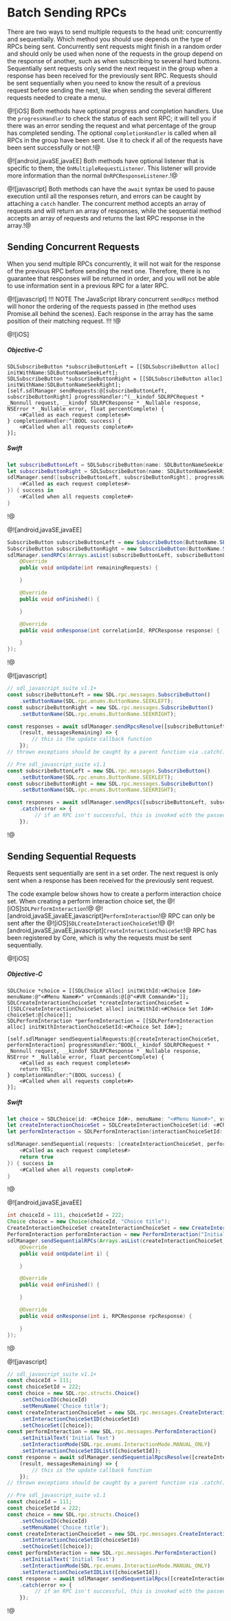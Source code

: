 # Batch Sending RPCs
There are two ways to send multiple requests to the head unit: concurrently and sequentially. Which method you should use depends on the type of RPCs being sent. Concurrently sent requests might finish in a random order and should only be used when none of the requests in the group depend on the response of another, such as when subscribing to several hard buttons. Sequentially sent requests only send the next request in the group when a response has been received for the previously sent RPC. Requests should be sent sequentially when you need to know the result of a previous request before sending the next, like when sending the several different requests needed to create a menu.

@![iOS]
Both methods have optional progress and completion handlers. Use the `progressHandler` to check the status of each sent RPC; it will tell you if there was an error sending the request and what percentage of the group has completed sending. The optional `completionHandler` is called when all RPCs in the group have been sent. Use it to check if all of the requests have been sent successfully or not.!@

@![android,javaSE,javaEE]
Both methods have optional listener that is specific to them, the `OnMultipleRequestListener`. This listener will provide more information than the normal `OnRPCResponseListener`.!@

@![javascript]
Both methods can have the `await` syntax be used to pause execution until all the responses return, and errors can be caught by attaching a `catch` handler. The concurrent method accepts an array of requests and will return an array of responses, while the sequential method accepts an array of requests and returns the last RPC response in the array.!@

## Sending Concurrent Requests
When you send multiple RPCs concurrently, it will not wait for the response of the previous RPC before sending the next one. Therefore, there is no guarantee that responses will be returned in order, and you will not be able to use information sent in a previous RPC for a later RPC.

@![javascript]
!!! NOTE
The JavaScript library concurrent `sendRpcs` method will honor the ordering of the requests passed in (the method uses Promise.all behind the scenes). Each response in the array has the same position of their matching request.
!!!
!@

@![iOS]
##### Objective-C
```objc
SDLSubscribeButton *subscribeButtonLeft = [[SDLSubscribeButton alloc] initWithName:SDLButtonNameSeekLeft];
SDLSubscribeButton *subscribeButtonRight = [[SDLSubscribeButton alloc] initWithName:SDLButtonNameSeekRight];
[self.sdlManager sendRequests:@[subscribeButtonLeft, subscribeButtonRight] progressHandler:^(__kindof SDLRPCRequest * _Nonnull request, __kindof SDLRPCResponse * _Nullable response, NSError * _Nullable error, float percentComplete) {
    <#Called as each request completes#>
} completionHandler:^(BOOL success) {
    <#Called when all requests complete#>
}];
```

##### Swift
```swift
let subscribeButtonLeft = SDLSubscribeButton(name: SDLButtonNameSeekLeft)
let subscribeButtonRight = SDLSubscribeButton(name: SDLButtonNameSeekRight)
sdlManager.send([subscribeButtonLeft, subscribeButtonRight], progressHandler: { (request, response, error, percentComplete) in
    <#Called as each request completes#>
}) { success in
    <#Called when all requests complete#>
}
```
!@

@![android,javaSE,javaEE]
```java
SubscribeButton subscribeButtonLeft = new SubscribeButton(ButtonName.SEEKLEFT);
SubscribeButton subscribeButtonRight = new SubscribeButton(ButtonName.SEEKRIGHT);
sdlManager.sendRPCs(Arrays.asList(subscribeButtonLeft, subscribeButtonLeft), new OnMultipleRequestListener() {
    @Override
    public void onUpdate(int remainingRequests) {

    }

    @Override
    public void onFinished() {

    }

    @Override
    public void onResponse(int correlationId, RPCResponse response) {

    }
});
```
!@

@![javascript]
```js
// sdl_javascript_suite v1.1+
const subscribeButtonLeft = new SDL.rpc.messages.SubscribeButton()
    .setButtonName(SDL.rpc.enums.ButtonName.SEEKLEFT);
const subscribeButtonRight = new SDL.rpc.messages.SubscribeButton()
    .setButtonName(SDL.rpc.enums.ButtonName.SEEKRIGHT);

const responses = await sdlManager.sendRpcsResolve([subscribeButtonLeft, subscribeButtonRight], 
    (result, messagesRemaining) => {
        // this is the update callback function
    });
// thrown exceptions should be caught by a parent function via .catch()

// Pre sdl_javascript_suite v1.1
const subscribeButtonLeft = new SDL.rpc.messages.SubscribeButton()
    .setButtonName(SDL.rpc.enums.ButtonName.SEEKLEFT);
const subscribeButtonRight = new SDL.rpc.messages.SubscribeButton()
    .setButtonName(SDL.rpc.enums.ButtonName.SEEKRIGHT);

const responses = await sdlManager.sendRpcs([subscribeButtonLeft, subscribeButtonRight])
    .catch(error => {
         // if an RPC isn't successful, this is invoked with the passed-in failed RPC
    });
```
!@

## Sending Sequential Requests
Requests sent sequentially are sent in a set order. The next request is only sent when a response has been received for the previously sent request.

The code example below shows how to create a perform interaction choice set. When creating a perform interaction choice set, the @![iOS]`SDLPerformInteraction`!@ @![android,javaSE,javaEE,javascript]`PerformInteraction`!@ RPC can only be sent after the @![iOS]`SDLCreateInteractionChoiceSet`!@ @![android,javaSE,javaEE,javascript]`CreateInteractionChoiceSet`!@ RPC has been registered by Core, which is why the requests must be sent sequentially.

@![iOS]
##### Objective-C
```objc
SDLChoice *choice = [[SDLChoice alloc] initWithId:<#Choice Id#> menuName:@"<#Menu Name#>" vrCommands:@[@"<#VR Command#>"]];
SDLCreateInteractionChoiceSet *createInteractionChoiceSet = [[SDLCreateInteractionChoiceSet alloc] initWithId:<#Choice Set Id#> choiceSet:@[choice]];
SDLPerformInteraction *performInteraction = [[SDLPerformInteraction alloc] initWithInteractionChoiceSetId:<#Choice Set Id#>];

[self.sdlManager sendSequentialRequests:@[createInteractionChoiceSet, performInteraction] progressHandler:^BOOL(__kindof SDLRPCRequest * _Nonnull request, __kindof SDLRPCResponse * _Nullable response, NSError * _Nullable error, float percentComplete) {
    <#Called as each request completes#>
    return YES;
} completionHandler:^(BOOL success) {
    <#Called when all requests complete#>
}];
```

##### Swift
```swift
let choice = SDLChoice(id: <#Choice Id#>, menuName: "<#Menu Name#>", vrCommands: ["<#VR Command#>"])
let createInteractionChoiceSet = SDLCreateInteractionChoiceSet(id: <#Choice Set Id#>, choiceSet: [choice])
let performInteraction = SDLPerformInteraction(interactionChoiceSetId: <#Choice Set Id#>)

sdlManager.sendSequential(requests: [createInteractionChoiceSet, performInteraction], progressHandler: { (request, response, error, percentageCompleted) -> Bool in
    <#Called as each request completes#>
    return true
}) { success in
    <#Called when all requests complete#>
}
```
!@

@![android,javaSE,javaEE]
```java
int choiceId = 111, choiceSetId = 222;
Choice choice = new Choice(choiceId, "Choice title");
CreateInteractionChoiceSet createInteractionChoiceSet = new CreateInteractionChoiceSet(choiceSetId, Collections.singletonList(choice));
PerformInteraction performInteraction = new PerformInteraction("Initial Text", InteractionMode.MANUAL_ONLY, Collections.singletonList(choiceSetId));
sdlManager.sendSequentialRPCs(Arrays.asList(createInteractionChoiceSet, performInteraction), new OnMultipleRequestListener() {
    @Override
    public void onUpdate(int i) {

    }

    @Override
    public void onFinished() {

    }

    @Override
    public void onResponse(int i, RPCResponse rpcResponse) {

    }
});
```
!@

@![javascript]
```js
// sdl_javascript_suite v1.1+
const choiceId = 111;
const choiceSetId = 222;
const choice = new SDL.rpc.structs.Choice()
    .setChoiceID(choiceId)
    .setMenuName('Choice title');
const createInteractionChoiceSet = new SDL.rpc.messages.CreateInteractionChoiceSet()
    .setInteractionChoiceSetID(choiceSetId)
    .setChoiceSet([choice]);
const performInteraction = new SDL.rpc.messages.PerformInteraction()
    .setInitialText('Initial Text')
    .setInteractionMode(SDL.rpc.enums.InteractionMode.MANUAL_ONLY)
    .setInteractionChoiceSetIDList([choiceSetId]);
const response = await sdlManager.sendSequentialRpcsResolve([createInteractionChoiceSet, performInteraction], 
    (result, messagesRemaining) => {
        // this is the update callback function
    });
// thrown exceptions should be caught by a parent function via .catch()

// Pre sdl_javascript_suite v1.1
const choiceId = 111;
const choiceSetId = 222;
const choice = new SDL.rpc.structs.Choice()
    .setChoiceID(choiceId)
    .setMenuName('Choice title');
const createInteractionChoiceSet = new SDL.rpc.messages.CreateInteractionChoiceSet()
    .setInteractionChoiceSetID(choiceSetId)
    .setChoiceSet([choice]);
const performInteraction = new SDL.rpc.messages.PerformInteraction()
    .setInitialText('Initial Text')
    .setInteractionMode(SDL.rpc.enums.InteractionMode.MANUAL_ONLY)
    .setInteractionChoiceSetIDList([choiceSetId]);
const response = await sdlManager.sendSequentialRpcs([createInteractionChoiceSet, performInteraction])
    .catch(error => {
         // if an RPC isn't successful, this is invoked with the passed-in failed RPC
    });
```
!@
